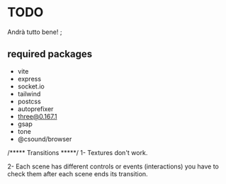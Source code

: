  # TODO

 Andrà tutto bene! ;



 ## required packages
 - vite
 - express
 - socket.io
 - tailwind
 - postcss
 - autoprefixer
 - three@0.167.1
 - gsap
 - tone 
 - @csound/browser

/***** Transitions *****/
1- Textures don't work.

2- Each scene has different controls or events (interactions) you have to check them after each scene ends its transition.
